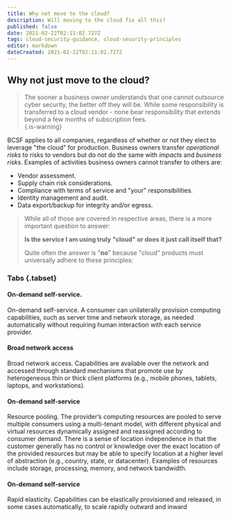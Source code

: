 ```yaml
---
title: Why not move to the cloud?
description: Will moving to the cloud fix all this?
published: false
date: 2021-02-22T02:11:02.727Z
tags: cloud-security-guidance, cloud-security-principles
editor: markdown
dateCreated: 2021-02-22T02:11:02.727Z
---
```


## Why not just move to the cloud?
> The sooner a business owner understands that one cannot outsource cyber security, the better off they will be.  While some responsibility is transferred to a cloud vendor - none bear responsibility that extends beyond a few months of subscription fees.  
{.is-warning}

BCSF applies to all companies, regardless of whether or not they elect to leverage "the cloud" for production.  Business owners transfer *operational risks* to risks to vendors but do not do the same with *impacts* and *business risks*.  Examples of activities business owners cannot transfer to others are:

- Vendor assessment.
- Supply chain risk considerations.
- Compliance with terms of service and "your" responsibilities.
- Identity management and audit. 
- Data export/backup for integrity and/or egress.  



> While all of those are covered in respective areas, there is a more important question to answer: 
>
> **Is the service I am using truly "cloud" or does it just call itself that?**
> 
> Quite often the answer is "**no**" because "cloud" products must universally adhere to these principles:



### Tabs {.tabset}
#### On-demand self-service.
On-demand self-service. A consumer can unilaterally provision computing capabilities, such as server time and network storage, as needed automatically without requiring human interaction with each service provider.

#### Broad network access
Broad network access. Capabilities are available over the network and accessed through standard mechanisms that promote use by heterogeneous thin or thick client platforms (e.g., mobile phones, tablets, laptops, and workstations).

#### On-demand self-service
Resource pooling. The provider’s computing resources are pooled to serve multiple consumers using a multi-tenant model, with different physical and virtual resources dynamically assigned and reassigned according to consumer demand. There is a sense of location independence in that the customer generally has no control or knowledge over the exact location of the provided resources but may be able to specify location at a higher level of abstraction (e.g., country, state, or datacenter). Examples of resources include storage, processing, memory, and network bandwidth.

#### On-demand self-service
Rapid elasticity. Capabilities can be elastically provisioned and released, in some cases automatically, to scale rapidly outward and inward